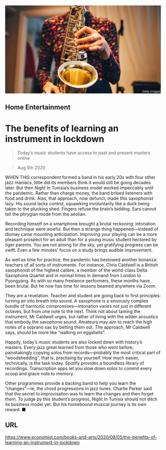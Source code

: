 ![](./images/20200808_BKP006.jpg)

## Home Entertainment

# The benefits of learning an instrument in lockdown

> Today’s music students have access to past and present masters online

> Aug 5th 2020

WHEN THIS correspondent formed a band in his early 20s with four other jazz maniacs, little did its members think it would still be going decades later. But then Night In Tunisia’s business model worked impeccably until the pandemic. Rather than charge money, the band bribed listeners with food and drink. Alas, that approach, now defunct, made this saxophonist lazy. His sound lacks control, squawking involuntarily like a duck being taken to the plucking shed. Fingers refuse the brain’s bidding. Ears cannot tell the phrygian mode from the aeolian.

Recording himself on a smartphone brought a brutal reckoning: intonation and technique were woeful. But then a strange thing happened—instead of dismay came mounting anticipation. Improving your playing can be a more pleasant prospect for an adult than for a young music student hectored by tiger parents. You are not aiming for the sky, yet gratifying progress can be swift. Even a few minutes’ focus on a study brings audible improvement.

As well as time for practice, the pandemic has bestowed another bonanza: teachers of all sorts of instruments. For instance, Chris Caldwell is a British saxophonist of the highest calibre, a member of the world-class Delta Saxophone Quartet and in normal times in demand from London to Pyongyang. As with so many freelance performers, these months have been brutal. But he now has time for lessons beamed anywhere via Zoom.

They are a revelation. Teacher and student are going back to first principles: turning air into breath into sound. A saxophone is a sinuously complex bundle of harmonic compromises—intonation varies not just in different octaves, but from one note to the next. Think not about taming the instrument, Mr Caldwell urges, but rather of living with the wilder acoustics that embody the saxophone sound. Amateurs may aim to reach the high notes of a soprano sax by belting them out. The approach, Mr Caldwell says, should be more like “walking on eggshells”.

Happily, today’s music students are also locked down with history’s masters. Every jazz great learned from those who went before, painstakingly copying solos from records—probably the most critical part of “woodshedding”, that is, practising by yourself. How much easier, technically, is the task today. Spotify provides a boundless library of recordings. Transcription apps let you slow down solos to commit every scoop and grace note to memory.

Other programmes provide a backing band to help you learn the “changes”—ie, the chord progressions in jazz tunes. Charlie Parker said that the secret to improvisation was to learn the changes and then forget them. To judge by this student’s progress, Night In Tunisia should not ditch its business model yet. But his homebound musical journey is its own reward. ■

## URL

https://www.economist.com/books-and-arts/2020/08/05/the-benefits-of-learning-an-instrument-in-lockdown

